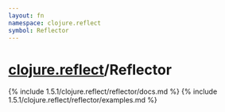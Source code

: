 ```yaml
---
layout: fn
namespace: clojure.reflect
symbol: Reflector
---
```


# [clojure.reflect](../)/Reflector

{% include 1.5.1/clojure.reflect/reflector/docs.md %}
{% include 1.5.1/clojure.reflect/reflector/examples.md %}

